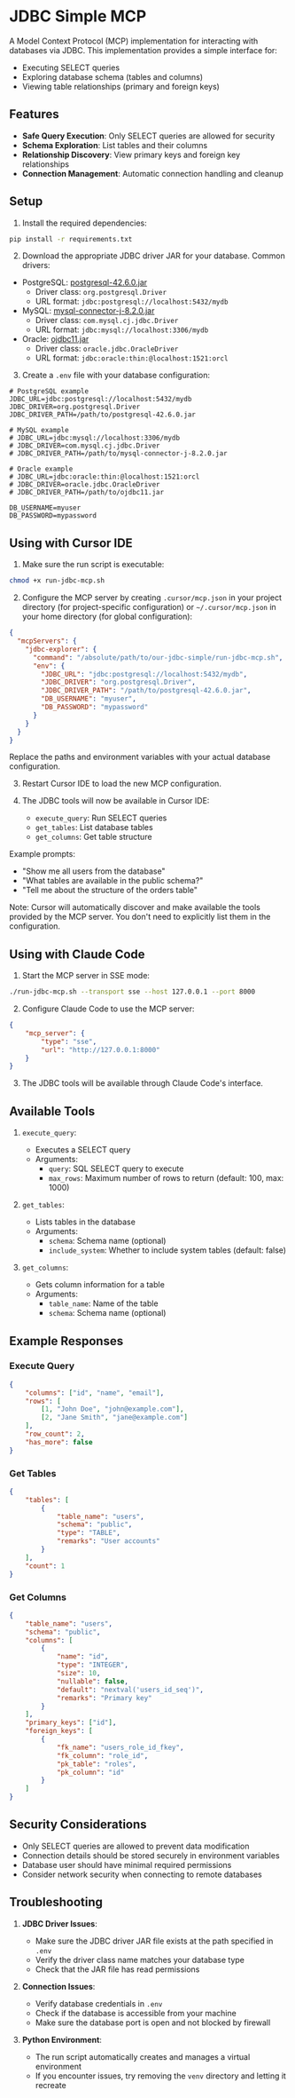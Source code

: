 # JDBC Simple MCP

A Model Context Protocol (MCP) implementation for interacting with databases via JDBC. This implementation provides a simple interface for:
- Executing SELECT queries
- Exploring database schema (tables and columns)
- Viewing table relationships (primary and foreign keys)

## Features

- **Safe Query Execution**: Only SELECT queries are allowed for security
- **Schema Exploration**: List tables and their columns
- **Relationship Discovery**: View primary keys and foreign key relationships
- **Connection Management**: Automatic connection handling and cleanup

## Setup

1. Install the required dependencies:
```bash
pip install -r requirements.txt
```

2. Download the appropriate JDBC driver JAR for your database. Common drivers:
- PostgreSQL: [postgresql-42.6.0.jar](https://jdbc.postgresql.org/download/)
  - Driver class: `org.postgresql.Driver`
  - URL format: `jdbc:postgresql://localhost:5432/mydb`
- MySQL: [mysql-connector-j-8.2.0.jar](https://dev.mysql.com/downloads/connector/j/)
  - Driver class: `com.mysql.cj.jdbc.Driver`
  - URL format: `jdbc:mysql://localhost:3306/mydb`
- Oracle: [ojdbc11.jar](https://www.oracle.com/database/technologies/appdev/jdbc-downloads.html)
  - Driver class: `oracle.jdbc.OracleDriver`
  - URL format: `jdbc:oracle:thin:@localhost:1521:orcl`

3. Create a `.env` file with your database configuration:
```env
# PostgreSQL example
JDBC_URL=jdbc:postgresql://localhost:5432/mydb
JDBC_DRIVER=org.postgresql.Driver
JDBC_DRIVER_PATH=/path/to/postgresql-42.6.0.jar

# MySQL example
# JDBC_URL=jdbc:mysql://localhost:3306/mydb
# JDBC_DRIVER=com.mysql.cj.jdbc.Driver
# JDBC_DRIVER_PATH=/path/to/mysql-connector-j-8.2.0.jar

# Oracle example
# JDBC_URL=jdbc:oracle:thin:@localhost:1521:orcl
# JDBC_DRIVER=oracle.jdbc.OracleDriver
# JDBC_DRIVER_PATH=/path/to/ojdbc11.jar

DB_USERNAME=myuser
DB_PASSWORD=mypassword
```

## Using with Cursor IDE

1. Make sure the run script is executable:
```bash
chmod +x run-jdbc-mcp.sh
```

2. Configure the MCP server by creating `.cursor/mcp.json` in your project directory (for project-specific configuration) or `~/.cursor/mcp.json` in your home directory (for global configuration):

```json
{
  "mcpServers": {
    "jdbc-explorer": {
      "command": "/absolute/path/to/our-jdbc-simple/run-jdbc-mcp.sh",
      "env": {
        "JDBC_URL": "jdbc:postgresql://localhost:5432/mydb",
        "JDBC_DRIVER": "org.postgresql.Driver",
        "JDBC_DRIVER_PATH": "/path/to/postgresql-42.6.0.jar",
        "DB_USERNAME": "myuser",
        "DB_PASSWORD": "mypassword"
      }
    }
  }
}
```

Replace the paths and environment variables with your actual database configuration.

3. Restart Cursor IDE to load the new MCP configuration.

4. The JDBC tools will now be available in Cursor IDE:
   - `execute_query`: Run SELECT queries
   - `get_tables`: List database tables
   - `get_columns`: Get table structure

Example prompts:
- "Show me all users from the database"
- "What tables are available in the public schema?"
- "Tell me about the structure of the orders table"

Note: Cursor will automatically discover and make available the tools provided by the MCP server. You don't need to explicitly list them in the configuration.

## Using with Claude Code

1. Start the MCP server in SSE mode:
```bash
./run-jdbc-mcp.sh --transport sse --host 127.0.0.1 --port 8000
```

2. Configure Claude Code to use the MCP server:
```json
{
    "mcp_server": {
        "type": "sse",
        "url": "http://127.0.0.1:8000"
    }
}
```

3. The JDBC tools will be available through Claude Code's interface.

## Available Tools

1. `execute_query`:
   - Executes a SELECT query
   - Arguments:
     - `query`: SQL SELECT query to execute
     - `max_rows`: Maximum number of rows to return (default: 100, max: 1000)

2. `get_tables`:
   - Lists tables in the database
   - Arguments:
     - `schema`: Schema name (optional)
     - `include_system`: Whether to include system tables (default: false)

3. `get_columns`:
   - Gets column information for a table
   - Arguments:
     - `table_name`: Name of the table
     - `schema`: Schema name (optional)

## Example Responses

### Execute Query
```json
{
    "columns": ["id", "name", "email"],
    "rows": [
        [1, "John Doe", "john@example.com"],
        [2, "Jane Smith", "jane@example.com"]
    ],
    "row_count": 2,
    "has_more": false
}
```

### Get Tables
```json
{
    "tables": [
        {
            "table_name": "users",
            "schema": "public",
            "type": "TABLE",
            "remarks": "User accounts"
        }
    ],
    "count": 1
}
```

### Get Columns
```json
{
    "table_name": "users",
    "schema": "public",
    "columns": [
        {
            "name": "id",
            "type": "INTEGER",
            "size": 10,
            "nullable": false,
            "default": "nextval('users_id_seq')",
            "remarks": "Primary key"
        }
    ],
    "primary_keys": ["id"],
    "foreign_keys": [
        {
            "fk_name": "users_role_id_fkey",
            "fk_column": "role_id",
            "pk_table": "roles",
            "pk_column": "id"
        }
    ]
}
```

## Security Considerations

- Only SELECT queries are allowed to prevent data modification
- Connection details should be stored securely in environment variables
- Database user should have minimal required permissions
- Consider network security when connecting to remote databases

## Troubleshooting

1. **JDBC Driver Issues**:
   - Make sure the JDBC driver JAR file exists at the path specified in `.env`
   - Verify the driver class name matches your database type
   - Check that the JAR file has read permissions

2. **Connection Issues**:
   - Verify database credentials in `.env`
   - Check if the database is accessible from your machine
   - Make sure the database port is open and not blocked by firewall

3. **Python Environment**:
   - The run script automatically creates and manages a virtual environment
   - If you encounter issues, try removing the `venv` directory and letting it recreate 